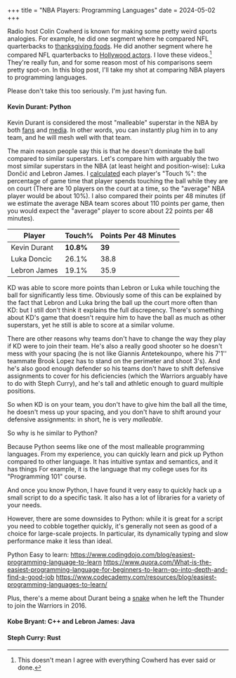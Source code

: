 +++
title = "NBA Players: Programming Languages"
date = 2024-05-02
+++

Radio host Colin Cowherd is known for making some pretty weird sports analogies.
For example, he did one segment where he compared NFL quarterbacks to [thanksgiving foods](https://www.youtube.com/watch?v=d4UWDXjnoDM).
He did another segment where he compared NFL quarterbacks to [Hollywood actors](https://www.youtube.com/watch?v=KLvBnxTwOE4).
I love these videos.[^1]
They're really fun, and for some reason most of his comparisons seem pretty spot-on.
In this blog post, I'll take my shot at comparing NBA players to programming languages.

Please don't take this too seriously. I'm just having fun.

#### Kevin Durant: Python

Kevin Durant is considered the most "malleable" superstar in the NBA by both [fans](https://www.reddit.com/r/nba/comments/11ynutt/kd_is_definitely_the_most_plug_and_play_superstar/) and [media](https://www.theringer.com/nba/2023/4/25/23696667/kevin-durant-phoenix-suns-basketball-nomad).
In other words, you can instantly plug him in to any team, and he will mesh well with that team.

The main reason people say this is that he doesn't dominate the ball compared to similar superstars.
Let's compare him with arguably the two most similar superstars in the NBA (at least height and position-wise): Luka Dončić and Lebron James.
I [calculated](https://www.nba.com/stats/players/touches?PerMode=PerGame&Season=2020-21&dir=D&sort=TOUCHES) each player's "Touch %": the percentage of game time that player spends touching the ball while they are on court
(There are 10 players on the court at a time, so the "average" NBA player would be about 10%).
I also compared their points per 48 minutes (if we estimate the average NBA team scores about 110 points per game, then you would expect the "average" player to score about 22 points per 48 minutes).

| Player       | Touch%           | Points Per 48 Minutes             |
|--------------|------------------|----------------------------|
| Kevin Durant | **10.8%**        | **39**                         |
| Luka Doncic  | 26.1%            | 38.8                       |
| Lebron James | 19.1%            | 35.9                       |

KD was able to score more points than Lebron or Luka while touching the ball for significantly less time.
Obviously some of this can be explained by the fact that Lebron and Luka bring the ball up the court more often than KD: but I still don't think it explains the full discrepency.
There's something about KD's game that doesn't require him to have the ball as much as other superstars, yet he still is able to score at a similar volume.

There are other reasons why teams don't have to change the way they play if KD were to join their team.
He's also a really good shooter so he doesn't mess with your spacing (he is not like Giannis Antetekounpo, where his 7'1'' teammate Brook Lopez has to stand on the perimeter and shoot 3's).
And he's also good enough defender so his teams don't have to shift defensive assignments to cover for his deficiencies (which the Warriors arguably have to do with Steph Curry), and he's tall and athletic enough to guard multiple positions.

So when KD is on your team, you don't have to give him the ball all the time, he doesn't mess up your spacing, and you don't have to shift around your defensive assignments: in short, he is very *malleable*.

So why is he similar to Python?

Because Python seems like one of the most malleable programming languages.
From my experience, you can quickly learn and pick up Python compared to other language.
It has intuitive syntax and semantics, and it has things
For example, it is the language that my college uses for its "Programming 101" course.

And once you know Python, I have found it very easy to quickly hack up a small script to do a specific task.
It also has a lot of libraries for a variety of your needs.

However, there are some downsides to Python: while it is great for a script you need to cobble together quickly, it's generally not seen as good of a choice for large-scale projects. In particular, its dynamically typing and slow performance make it less than ideal.

<!-- Media: https://www.theringer.com/nba/2023/4/25/23696667/kevin-durant-phoenix-suns-basketball-nomad
https://bleacherreport.com/articles/2927452-nba-insiders-wonder-if-brooklyn-nets-big-3-will-buy-in
https://www.espn.com/nba/insider/insider/story/_/id/38090583/lowe-why-bradley-beal-unlock-kd-book-most-dangerous-version-phoenix-suns-yet

Fans: https://www.reddit.com/r/nba/comments/11ynutt/kd_is_definitely_the_most_plug_and_play_superstar/
https://www.reddit.com/r/nba/comments/n0jn20/kd_most_plug_and_play_super_star_of_all_time/ -->

Python Easy to learn: https://www.codingdojo.com/blog/easiest-programming-language-to-learn
https://www.quora.com/What-is-the-easiest-programming-language-for-beginners-to-learn-go-into-depth-and-find-a-good-job
https://www.codecademy.com/resources/blog/easiest-programming-languages-to-learn/

Plus, there's a meme about Durant being a [snake](https://www.youtube.com/watch?v=CfgHeIpMfMc) when he left the Thunder to join the Warriors in 2016.
#### Kobe Bryant: C++ and Lebron James: Java

#### Steph Curry: Rust

[^1]: This doesn't mean I agree with everything Cowherd has ever said or done.
